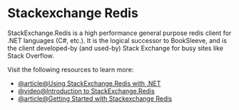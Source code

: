 # Stackexchange Redis

StackExchange.Redis is a high performance general purpose redis client for .NET languages (C#, etc.). It is the logical successor to BookSleeve, and is the client developed-by (and used-by) Stack Exchange for busy sites like Stack Overflow.

Visit the following resources to learn more:

- [@article@Using StackExchange.Redis with .NET](https://docs.redis.com/latest/rs/references/client_references/client_csharp/)
- [@video@Introduction to StackExchange.Redis](https://www.youtube.com/watch?v=rsXvpCHdldg)
- [@article@Getting Started with Stackexchange Redis](https://stackexchange.github.io/StackExchange.Redis/)
